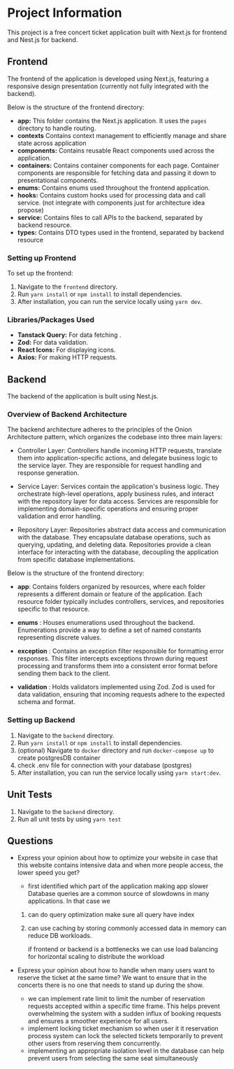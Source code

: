 # Project Information

This project is a free concert ticket application built with Next.js for frontend and Nest.js for backend.

## Frontend

The frontend of the application is developed using Next.js, featuring a responsive design presentation (currently not fully integrated with the backend).

Below is the structure of the frontend directory:

-   **app:** This folder contains the Next.js application. It uses the `pages` directory to handle routing.
-   **contexts** Contains context management to efficiently manage and share state across application
-   **components:** Contains reusable React components used across the application.
-   **containers:** Contains container components for each page. Container components are responsible for fetching data and passing it down to presentational components.
-   **enums:** Contains enums used throughout the frontend application.
-   **hooks:** Contains custom hooks used for processing data and call service. (not integrate with components just for architecture idea propose)
-   **service:** Contains files to call APIs to the backend, separated by backend resource.
-   **types:** Contains DTO types used in the frontend, separated by backend resource

### Setting up Frontend

To set up the frontend:

1. Navigate to the `frontend` directory.
2. Run `yarn install` or `npm install` to install dependencies.
3. After installation, you can run the service locally using `yarn dev`.

### Libraries/Packages Used

-   **Tanstack Query:** For data fetching .
-   **Zod:** For data validation.
-   **React Icons:** For displaying icons.
-   **Axios:** For making HTTP requests.

## Backend

The backend of the application is built using Nest.js.

### Overview of Backend Architecture

The backend architecture adheres to the principles of the Onion Architecture pattern, which organizes the codebase into three main layers:

-   Controller Layer: Controllers handle incoming HTTP requests, translate them into application-specific actions, and delegate business logic to the service layer. They are responsible for request handling and response generation.

-   Service Layer: Services contain the application's business logic. They orchestrate high-level operations, apply business rules, and interact with the repository layer for data access. Services are responsible for implementing domain-specific operations and ensuring proper validation and error handling.

-   Repository Layer: Repositories abstract data access and communication with the database. They encapsulate database operations, such as querying, updating, and deleting data. Repositories provide a clean interface for interacting with the database, decoupling the application from specific database implementations.

Below is the structure of the frontend directory:

-   **app**: Contains folders organized by resources, where each folder represents a different domain or feature of the application. Each resource folder typically includes controllers, services, and repositories specific to that resource.

-   **enums** : Houses enumerations used throughout the backend. Enumerations provide a way to define a set of named constants representing discrete values.

-   **exception** : Contains an exception filter responsible for formatting error responses. This filter intercepts exceptions thrown during request processing and transforms them into a consistent error format before sending them back to the client.

-   **validation** : Holds validators implemented using Zod. Zod is used for data validation, ensuring that incoming requests adhere to the expected schema and format.

### Setting up Backend

1. Navigate to the `backend` directory.
2. Run `yarn install` or `npm install` to install dependencies.
3. (optional) Navigate to `docker` directory and run `docker-compose up` to create postgresDB container
4. check .env file for connection with your database (postgres)
5. After installation, you can run the service locally using `yarn start:dev`.

## Unit Tests

1. Navigate to the `backend` directory.
2. Run all unit tests by using `yarn test`

## Questions

-   Express your opinion about how to optimize your website in case that this website contains intensive data and when more people access, the lower speed you get?

    -   first identified which part of the application making app slower Database queries are a common source of slowdowns in many applications. In that case we

    1. can do query optimization make sure all query have index
    2. can use caching by storing commonly accessed data in memory can reduce DB workloads.

        if frontend or backend is a bottlenecks we can use load balancing for horizontal scaling to distribute the workload

-   Express your opinion about how to handle when many users want to reserve the ticket at the same time? We want to ensure that in the concerts there is no one that needs to stand up during the show.

    -   we can implement rate limit to limit the number of reservation requests accepted within a specific time frame. This helps prevent overwhelming the system with a sudden influx of booking requests and ensures a smoother experience for all users.
    -   implement locking ticket mechanism so when user it it reservation process system can lock the selected tickets temporarily to prevent other users from reserving them concurrently.
    -   implementing an appropriate isolation level in the database can help prevent users from selecting the same seat simultaneously
